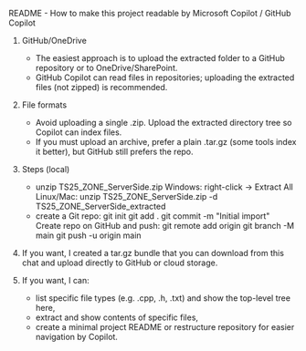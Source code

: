 README - How to make this project readable by Microsoft Copilot / GitHub Copilot

1) GitHub/OneDrive
   - The easiest approach is to upload the extracted folder to a GitHub repository or to OneDrive/SharePoint.
   - GitHub Copilot can read files in repositories; uploading the extracted files (not zipped) is recommended.

2) File formats
   - Avoid uploading a single .zip. Upload the extracted directory tree so Copilot can index files.
   - If you must upload an archive, prefer a plain .tar.gz (some tools index it better), but GitHub still prefers the repo.

3) Steps (local)
   - unzip TS25_ZONE_ServerSide.zip
     Windows: right-click -> Extract All
     Linux/Mac: unzip TS25_ZONE_ServerSide.zip -d TS25_ZONE_ServerSide_extracted
   - create a Git repo:
     git init
     git add .
     git commit -m "Initial import"
     Create repo on GitHub and push:
     git remote add origin <your-github-repo-url>
     git branch -M main
     git push -u origin main

4) If you want, I created a tar.gz bundle that you can download from this chat and upload directly to GitHub or cloud storage.

5) If you want, I can:
   - list specific file types (e.g. .cpp, .h, .txt) and show the top-level tree here,
   - extract and show contents of specific files,
   - create a minimal project README or restructure repository for easier navigation by Copilot.


